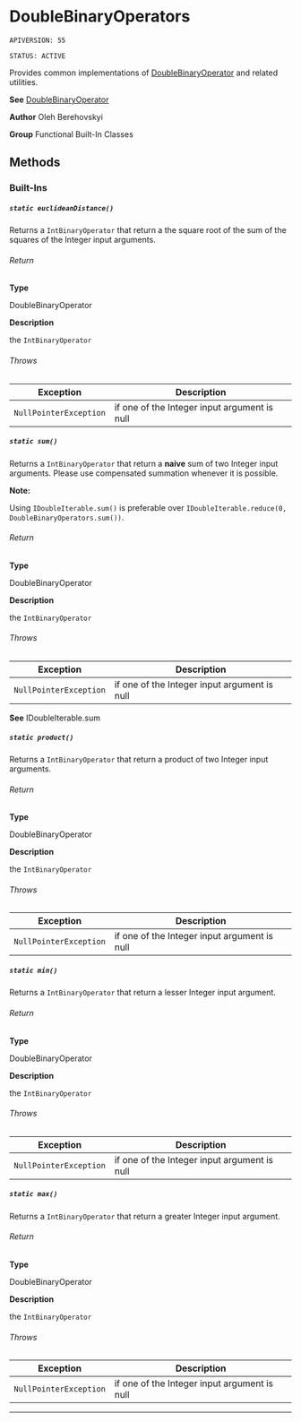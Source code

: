 # DoubleBinaryOperators

`APIVERSION: 55`

`STATUS: ACTIVE`

Provides common implementations of [DoubleBinaryOperator](/docs/Functional-Abstract-Classes/DoubleBinaryOperator.md) and related utilities.


**See** [DoubleBinaryOperator](/docs/Functional-Abstract-Classes/DoubleBinaryOperator.md)


**Author** Oleh Berehovskyi


**Group** Functional Built-In Classes

## Methods
### Built-Ins
##### `static euclideanDistance()`

Returns a `IntBinaryOperator` that return a the square root of the sum of the squares of the Integer input arguments.

###### Return

**Type**

DoubleBinaryOperator

**Description**

the `IntBinaryOperator`

###### Throws
|Exception|Description|
|---|---|
|`NullPointerException`|if one of the Integer input argument is null|

##### `static sum()`

Returns a `IntBinaryOperator` that return a <strong>naive</strong> sum of two Integer input arguments. Please use compensated summation whenever it is possible. <p><strong>Note: </strong></p> <p>Using `IDoubleIterable.sum()` is preferable over `IDoubleIterable.reduce(0, DoubleBinaryOperators.sum())`.</p>

###### Return

**Type**

DoubleBinaryOperator

**Description**

the `IntBinaryOperator`

###### Throws
|Exception|Description|
|---|---|
|`NullPointerException`|if one of the Integer input argument is null|


**See** IDoubleIterable.sum

##### `static product()`

Returns a `IntBinaryOperator` that return a product of two Integer input arguments.

###### Return

**Type**

DoubleBinaryOperator

**Description**

the `IntBinaryOperator`

###### Throws
|Exception|Description|
|---|---|
|`NullPointerException`|if one of the Integer input argument is null|

##### `static min()`

Returns a `IntBinaryOperator` that return a lesser Integer input argument.

###### Return

**Type**

DoubleBinaryOperator

**Description**

the `IntBinaryOperator`

###### Throws
|Exception|Description|
|---|---|
|`NullPointerException`|if one of the Integer input argument is null|

##### `static max()`

Returns a `IntBinaryOperator` that return a greater Integer input argument.

###### Return

**Type**

DoubleBinaryOperator

**Description**

the `IntBinaryOperator`

###### Throws
|Exception|Description|
|---|---|
|`NullPointerException`|if one of the Integer input argument is null|

---
